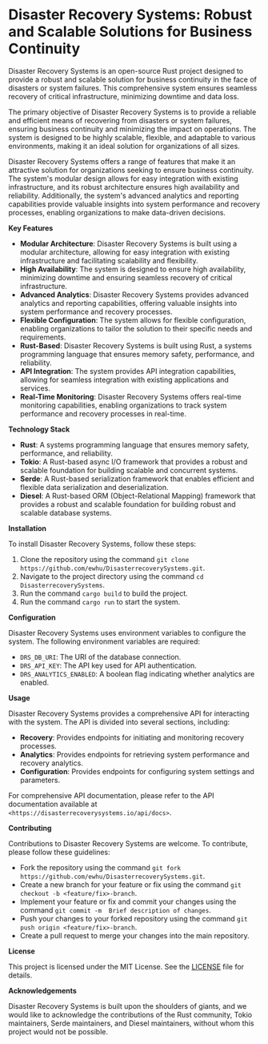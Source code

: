 **Disaster Recovery Systems: Robust and Scalable Solutions for Business Continuity** 
=====================================================

Disaster Recovery Systems is an open-source Rust project designed to provide a robust and scalable solution for business continuity in the face of disasters or system failures. This comprehensive system ensures seamless recovery of critical infrastructure, minimizing downtime and data loss.

The primary objective of Disaster Recovery Systems is to provide a reliable and efficient means of recovering from disasters or system failures, ensuring business continuity and minimizing the impact on operations. The system is designed to be highly scalable, flexible, and adaptable to various environments, making it an ideal solution for organizations of all sizes.

Disaster Recovery Systems offers a range of features that make it an attractive solution for organizations seeking to ensure business continuity. The system's modular design allows for easy integration with existing infrastructure, and its robust architecture ensures high availability and reliability. Additionally, the system's advanced analytics and reporting capabilities provide valuable insights into system performance and recovery processes, enabling organizations to make data-driven decisions.

**Key Features**

* **Modular Architecture**: Disaster Recovery Systems is built using a modular architecture, allowing for easy integration with existing infrastructure and facilitating scalability and flexibility.
* **High Availability**: The system is designed to ensure high availability, minimizing downtime and ensuring seamless recovery of critical infrastructure.
* **Advanced Analytics**: Disaster Recovery Systems provides advanced analytics and reporting capabilities, offering valuable insights into system performance and recovery processes.
* **Flexible Configuration**: The system allows for flexible configuration, enabling organizations to tailor the solution to their specific needs and requirements.
* **Rust-Based**: Disaster Recovery Systems is built using Rust, a systems programming language that ensures memory safety, performance, and reliability.
* **API Integration**: The system provides API integration capabilities, allowing for seamless integration with existing applications and services.
* **Real-Time Monitoring**: Disaster Recovery Systems offers real-time monitoring capabilities, enabling organizations to track system performance and recovery processes in real-time.

**Technology Stack**

* **Rust**: A systems programming language that ensures memory safety, performance, and reliability.
* **Tokio**: A Rust-based async I/O framework that provides a robust and scalable foundation for building scalable and concurrent systems.
* **Serde**: A Rust-based serialization framework that enables efficient and flexible data serialization and deserialization.
* **Diesel**: A Rust-based ORM (Object-Relational Mapping) framework that provides a robust and scalable foundation for building robust and scalable database systems.

**Installation**

To install Disaster Recovery Systems, follow these steps:

1. Clone the repository using the command `git clone https://github.com/ewhu/DisasterrecoverySystems.git`.
2. Navigate to the project directory using the command `cd DisasterrecoverySystems`.
3. Run the command `cargo build` to build the project.
4. Run the command `cargo run` to start the system.

**Configuration**

Disaster Recovery Systems uses environment variables to configure the system. The following environment variables are required:

* `DRS_DB_URI`: The URI of the database connection.
* `DRS_API_KEY`: The API key used for API authentication.
* `DRS_ANALYTICS_ENABLED`: A boolean flag indicating whether analytics are enabled.

**Usage**

Disaster Recovery Systems provides a comprehensive API for interacting with the system. The API is divided into several sections, including:

* **Recovery**: Provides endpoints for initiating and monitoring recovery processes.
* **Analytics**: Provides endpoints for retrieving system performance and recovery analytics.
* **Configuration**: Provides endpoints for configuring system settings and parameters.

For comprehensive API documentation, please refer to the API documentation available at `<https://disasterrecoverysystems.io/api/docs>`.

**Contributing**

Contributions to Disaster Recovery Systems are welcome. To contribute, please follow these guidelines:

* Fork the repository using the command `git fork https://github.com/ewhu/DisasterrecoverySystems.git`.
* Create a new branch for your feature or fix using the command `git checkout -b <feature/fix>-branch`.
* Implement your feature or fix and commit your changes using the command `git commit -m  Brief description of changes`.
* Push your changes to your forked repository using the command `git push origin <feature/fix>-branch`.
* Create a pull request to merge your changes into the main repository.

**License**

This project is licensed under the MIT License. See the [LICENSE](https://github.com/ewhu/DisasterrecoverySystems/blob/main/LICENSE) file for details.

**Acknowledgements**

Disaster Recovery Systems is built upon the shoulders of giants, and we would like to acknowledge the contributions of the Rust community, Tokio maintainers, Serde maintainers, and Diesel maintainers, without whom this project would not be possible.
